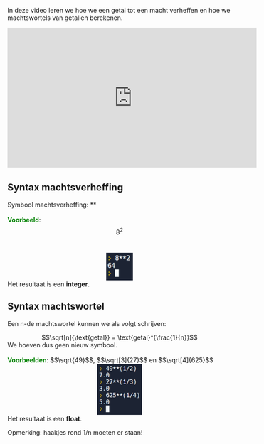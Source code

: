 In deze video leren we hoe we een getal tot een macht verheffen en hoe we machtswortels van getallen berekenen.

<div align="center">
  <iframe width="560" height="315" src="https://www.youtube.com/embed/yymBPl5lF3A" title="YouTube video player" frameborder="0" allow="accelerometer; autoplay; clipboard-write; encrypted-media; gyroscope; picture-in-picture; web-share" allowfullscreen></iframe>
</div>

## Syntax machtsverheffing 
Symbool machtsverheffing: ** <br><br>
<b style="color:green;">Voorbeeld</b>: $$8^2$$<br>
<div align="center">
  <img src="media/machtsverheffing.png" align="center" width="60px" data-caption="Syntax machtsverheffing." />
</div>
Het resultaat is een <b>integer</b>.<br>

## Syntax machtswortel
Een n-de machtswortel kunnen we als volgt schrijven:
<div align="center">
  $$\sqrt[n]{\text{getal}} = \text{getal}^{\frac{1}{n}}$$
</div>
We hoeven dus geen nieuw symbool.<br><br>
<b style="color:green;">Voorbeelden</b>: $$\sqrt{49}$$, $$\sqrt[3]{27}$$ en $$\sqrt[4]{625}$$<br> 
<div align="center">
  <img src="media/machtswortels.png" align="center" width="100px" data-caption="Syntax machtswortel." />
</div>
Het resultaat is een <b>float</b>.

<div class="callout callout-danger">
  <p>Opmerking: haakjes rond 1/n moeten er staan!</p>
</div>
